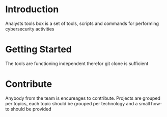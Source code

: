 # Introduction   
Analysts tools box is a set of tools, scripts and commands for performing cybersecurity activities   

# Getting Started  
The tools are functioning independent therefor git clone is sufficient    

# Contribute  
Anybody from the team is encureages to contribute. Projects are grouped per topics, each topic should be grouped per technology and a small how-to should be provided